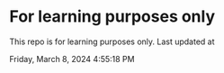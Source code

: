 # For learning purposes only
This repo is for learning purposes only.
Last updated at

Friday, March 8, 2024 4:55:18 PM

